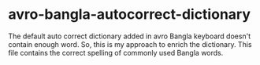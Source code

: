 # avro-bangla-autocorrect-dictionary
The default auto correct dictionary added in avro Bangla keyboard doesn't contain enough word. So, this is my approach to enrich the dictionary. This file contains the correct spelling of commonly used Bangla words. 

